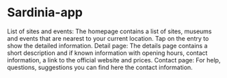 # Sardinia-app

List of sites and events: The homepage contains a list of sites, museums and events that are nearest to your current location. Tap on the entry to show the detailed information.
Detail page: The details page contains a short description and if known information with opening hours, contact information, a link to the official website and prices.
Contact page: For help, questions, suggestions you can find here the contact information.
